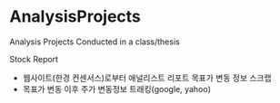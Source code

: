 # AnalysisProjects
Analysis Projects Conducted in a class/thesis

Stock Report
- 웹사이트(한경 컨센서스)로부터 애널리스트 리포트 목표가 변동 정보 스크랩
- 목표가 변동 이후 주가 변동정보 트래킹(google, yahoo)


